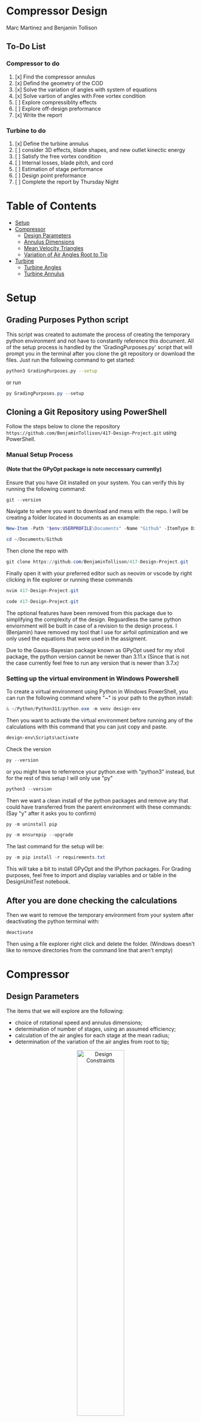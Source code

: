 # Compressor Design
Marc Martinez and Benjamin Tollison
## To-Do List
### Compressor to do
1. [x] Find the compressor annulus
2. [x] Defind the geometry of the COD
3. [x] Solve the variation of angles with system of equations
4. [x] Solve vartion of angles with Free vortex condition
5. [ ] Explore compressiblity effects
6. [ ] Explore off-design preformance
7. [x] Write the report

### Turbine to do
1. [x] Define the turbine annulus
2. [ ] consider 3D effects, blade shapes, and new outlet kinectic energy
3. [ ] Satisfy the free vortex condition
4. [ ] Internal losses, blade pitch, and cord
5. [ ] Estimation of stage performance
6. [ ] Design point preformance
7. [ ] Complete the report by Thursday Night
# Table of Contents
- [Setup](#setup)
- [Compressor](#compressor)
  - [Design Parameters](#design-parameters)
  - [Annulus Dimensions](#annulus-dimensions)
  - [Mean Velocity Triangles](#mean-velocity-triangles)
  - [Variation of Air Angles Root to Tip](#variation-of-air-angles-root-to-tip)
- [Turbine](#turbine)
  - [Turbine Angles](#turbine-angles)
  - [Turbine Annulus](#turbine-annulus)
# Setup
## Grading Purposes Python script
This script was created to automate the process of creating the temporary python environment and not have to constantly reference this document. All of the setup process is handled by the 'GradingPurposes.py' script that will prompt you in the terminal after you clone the git repository or download the files. Just run the following command to get started:

```bash
python3 GradingPurposes.py --setup
```
or run 

```powershell
py GradingPurposes.py --setup
```

## Cloning a Git Repository using PowerShell

Follow the steps below to clone the repository `https://github.com/BenjaminTollison/417-Design-Project.git` using PowerShell.

### Manual Setup Process
#### (Note that the GPyOpt package is note neccessary currently)

Ensure that you have Git installed on your system. You can verify this by running the following command:

```powershell
git --version
```
Navigate to where you want to download and mess with the repo. I will be creating a folder located in documents as an example:
```powershell
New-Item -Path "$env:USERPROFILE\Documents" -Name "Github" -ItemType Directory
```
```powershell
cd ~/Documents/Github
```
Then clone the repo with
```powershell
git clone https://github.com/BenjaminTollison/417-Design-Project.git
```
Finally open it with your preferred editor such as neovim or vscode by right clicking in file explorer or running these commands
```powershell 
nvim 417-Design-Project.git
```
```powershell 
code 417-Design-Project.git
```
The optional features have been removed from this package due to simplifying the complexity of the design. Reguardless the same python enviornment will be built in case of a revision to the design process. I (Benjamin) have removed my tool that I use for airfoil optimization and we only used the equations that were used in the assigment. 

Due to the Gauss-Bayesian package known as GPyOpt used for my xfoil package, the python version cannot be newer than 3.11.x
(Since that is not the case currently feel free to run any version that is newer than 3.7.x)
### Setting up the virtual environment in Windows Powershell

To create a virtual environment using Python in Windows PowerShell, you can run the following command where "~" is your path to the python install:

```powershell
& ~/Python/Python311/python.exe -m venv design-env
```
Then you want to activate the virtual environment before running any of the calculations with this command that you can just copy and paste.
```powershell
design-env\Scripts\activate
```
Check the version

```powershell
py --version
```
or you might have to referrence your python.exe with "python3" instead, but for the rest of this setup I will only use "py"

```powershell
python3 --version
```

Then we want a clean install of the python packages and remove any that could have transferred from the parent environment with these commands:(Say "y" after it asks you to confirm)
```powershell
py -m uninstall pip
```
```powershell
py -m ensurepip --upgrade
```
The last command for the setup will be:

```powershell
py -m pip install -r requirements.txt
```
This will take a bit to install GPyOpt and the IPython packages. For Grading purposes, feel free to import and display variables and or table in the DesignUnitTest notebook.

## After you are done checking the calculations
Then we want to remove the temporary environment from your system after deactivating the python terminal with:

```powershell
deactivate
```
Then using a file explorer right click and delete the folder. (Windows doesn't like to remove directories from the command line that aren't empty)

# Compressor
## Design Parameters
The items that we will explore are the following:
+ choice of rotational speed and annulus dimensions;
+ determination of number of stages, using an assumed efficiency;
+ calculation of the air angles for each stage at the mean radius;
+ determination of the variation of the air angles from root to tip;
<div style="text-align: center;">
<img src="appendix/Compressor-design-parameters.png" alt="Design Constraints" width="50%">
</div>
The example given to already has the number of stages and rotation speed given to us, we will start by defining the annulus shape by creating a function for the hub radius.

# Annulus Dimensions
The first step is going to contrain the cross sectional inlet by the mach number and the hub-tip-ratio by conservation of mass.

```math
\dot{m}_{in} = \dot{m}_{out} = \rho_{in} v_{in} \sigma_{in} 
```

First to find $\rho_{in}$ with ideal gas assumption
```math
\rho_{in} = \frac{P_{01}}{R_{air}T_{01}}
```
Then we can use the equations in the example to find the outer radius:
```math
m = \rho_1 \sigma C_{al} = \rho_1 \pi r_i^2 \left[ 1 - \left( \frac{r_r}{r_t} \right)^2 \right] C_a
```

$$
C_a = M_{in} \sqrt{\gamma R T_{01}}
$$

$$
r_t^2 = \frac{m}{\pi \rho_1 C_{al} \left[ 1 - \left( \frac{r_r}{r_t} \right)^2 \right]}
$$
$$
\sigma = \pi \left(r_t^2 - r_h^2\right)
$$
$$
r_h^2 = r_t^2 - \frac{\sigma}{\pi}
$$
Due to being a Constant Outer Diameter the $r_{tip}$ is going to be the same at the inlet and the outlet. Also, we need to convert the rpm to usable units in order to get the $U_t$.
$$
N_{rads} = \text{RPM} \times \frac{2 \pi}{60}
$$
$$
N_{rev} = \frac{\text{RPM}}{60}
$$

$$U_T = N_{rads} \times r_{tip} $$

Doing all the following produces this table

|              |           0 | 1                   |          2 |
|:-------------|------------:|:--------------------|-----------:|
| N_rads       | 2686.06     | rads/s              | nan        |
| N_rev        |  427.5      | rev/s               | nan        |
| U_t          |  347.516    | m/s                 | nan        |
| C_a          |  170.131    | m/s                 | nan        |
| inlet_radii  |    0.051751 | 0.09056430561399292 |   0.129378 |
| outlet_radii |    0.110233 | 0.11980539516492981 |   0.129378 |

The temperature at the outlet was found by:
$$
T_{02} = T_{01} \left( \frac{p_{02}}{p_{01}} \right)^{\frac{n-1}{n}}
$$
$$
T_2 = T_{02} - \frac{C_a^2}{2c_p}
$$
# Mean Velocity Triangles
The first assumption that we made was to use a smooth exponential interpolation from the inlet hub to the outlet hub radius calcuated in the previous file. Finding the meaning radius was just as simple as taking the average between the two radii at each x value. Producing the following shape with x being the non-dimensional length of $x = \frac{l}{L_{compressor}}$. That way we didn't have to arbitrarily define the cord lengths per stage.
<div style="text-align: center;">
<img src="appendix/compressor-geometry.png" alt="Geometry" width="80%">
</div>

The system of equations to find the velocity angles at each stage are the following:
$$
\Delta T_{0s} = \frac{\lambda}{c_p} U C_a \left( \tan \beta_1 - \tan \beta_2 \right)
$$
$$ 
\Lambda = \frac{C_a}{2U}\left(\tan \beta_1 + \tan \beta_2\right)
$$
$$
\frac{U}{C_a} = \tan \alpha_1 + \tan \beta_1
$$
$$
\frac{U}{C_a} = \tan \alpha_2 + \tan \beta_2
$$
That means that we need to define $\Lambda = \Lambda(x)$ and $\lambda = \lambda(x)$. Because the example of Constant Mean Diameter uses discrete numbers that start higher and rapidly decrease in the range of [0,1]. I defined the functions by inlet and outlet values with a scaling factor for an exponential decay model. Below are the following functions.

<div style="text-align: center;">
<img src="appendix/degree of reaction.png" alt="Geometry" width="80%">
</div>
<div style="text-align: center;">
<img src="appendix/work done.png" alt="Geometry" width="80%">
</div>

Now that those are defined as what can by call the design hyperparameters by turning the inlet, outlet, and scaling factors manually into the following system of equations scheme. Note that the de Haller criteria is what we used to verify if the angles prevent flow seperation. $\frac{V_2}{V_1} \geq 0.72$
```math

b_1 = \frac{c_p \Delta T_{os}}{x(x) U(x) c_a}, \quad b_2 = \frac{2 \Delta(x) U(x,x)}{c_a}
```

```math
\begin{bmatrix}
\tan \beta_1 \\
\tan \beta_2
\end{bmatrix}
=
\begin{bmatrix}
1 & -1 \\
1 & 1
\end{bmatrix}^{-1}
\begin{bmatrix}
b_1 \\
b_2
\end{bmatrix}
```

```math
\begin{bmatrix}
\beta_1 \\
\beta_2
\end{bmatrix}
=
\tan^{-1}
\left(
\begin{bmatrix}
1 & -1 \\
1 & 1
\end{bmatrix}^{-1}
\begin{bmatrix}
b_1 \\
b_2
\end{bmatrix}
\right)
```

```math
\begin{pmatrix}
\alpha_1 \\
\alpha_2
\end{pmatrix}
=
\tan^{-1}
\left(
\frac{U}{c_a}
- \tan
\begin{pmatrix}
\beta_1 \\
\beta_2
\end{pmatrix}
\right)
```

```math
\begin{pmatrix}
c_{w1} \\
c_{w2}
\end{pmatrix}
=
c_a \tan
\begin{pmatrix}
\alpha_1 \\
\alpha_2
\end{pmatrix}
```

```math
\frac{V_{i+1}}{V_i} = \frac{\cos \alpha_i}{\cos \alpha_{i+1}} = \text{de Haller}
```
You may have noticed that $\alpha_1$ is now going to be a function of $\Lambda,\lambda$ which is intentional because after trying to hard code the angle of attack to be zero, flow seperation would happen. Because of python indexing the first stage starts at 0 and counts up to 4. Running this system of equations along the normalized x at equally spaced points produces the following. 

|    |   $\lambda$ |   $\Lambda$ |   $ \beta_1 $ |   $ \beta_2 $ |   $ \alpha_1 $ |   $ \alpha_2 $ |   $C_{w1}$ |   $C_{w2}$ |   de Haller |   $P_{0S}$ |   $T_{0S}$ |
|---:|------------:|------------:|--------------:|--------------:|---------------:|---------------:|-----------:|-----------:|------------:|-----------:|-----------:|
|  0 |      0.98   |      0.639  |        59.132 |       104.699 |          0.009 |         45.908 |      0.026 |    175.609 |      1.4372 |     1.5476 |     329.8  |
|  1 |      0.9131 |      0.4685 |        57.599 |        84.573 |         18.506 |         53.268 |     56.947 |    227.979 |      1.5856 |     2.2468 |     371.45 |
|  2 |      0.8725 |      0.4196 |        56.803 |        80.387 |         25.387 |         55.7   |     80.739 |    249.407 |      1.6032 |     3.1345 |     413.1  |
|  3 |      0.8479 |      0.4056 |        56.126 |        80.926 |         28.593 |         56.739 |     92.732 |    259.389 |      1.601  |     4.2343 |     454.75 |
|  4 |      0.833  |      0.4016 |        55.616 |        82.309 |         30.322 |         57.265 |     99.506 |    264.649 |      1.5963 |     5.5705 |     496.4  |

# Variation of air angles root to tip

Now an interesting consequence happens when we fix the degree of reaction and work done per stage and allowing that to determind the angle shapes. At each non-dimensional x we can run the system of equations for different $U_T=U_T(r) \epsilon [r_{hub}(x),r_{tip}=cont.]$ Which produces the following graphs.

<div style="text-align: center;">
<img src="appendix/Stage 1 variation.png" alt="Geometry" width="80%">
</div>

<div style="text-align: center;">
<img src="appendix/Stage 2 variation.png" alt="Geometry" width="80%">
</div>

<div style="text-align: center;">
<img src="appendix/Stage 3 variation.png" alt="Geometry" width="80%">
</div>

<div style="text-align: center;">
<img src="appendix/Stage 4 variation.png" alt="Geometry" width="80%">
</div>

<div style="text-align: center;">
<img src="appendix/Stage 5 variation.png" alt="Geometry" width="80%">
</div>

There are fairly dramatic angles in order to satisfy the work done and degree of reaction functions. After tuning these functions these were the best results that we found.

## Free vortex condition

We will now vary the air angles from root to tip by taking into account the various distributions of the whirl velocity with radius. For this design we will use the Free Vortex constraint For the first stage, the design choice is limited due to the lack of inlet guide vanes (IGVs), resulting in no whirl component as the airflow enters the compressor. Consequently, the inlet velocity remains uniform across the annular area. In subsequent stages, the whirl velocity as the airflow enters the rotor blades is influenced by the axial velocity and the outlet angle from the previous stage's stator. The allows greater flexibility in the aerodynamic design for these stages. For this design we will use a Free Vortex approach to analyze the first stage with the condition $V_U = $ constant holding true when $V_U = 0$ The focus will then shift to designing the third stage, taking into account that the mean radius design assumed $\Lambda_{mean} = 0.50$

To determine the air angles, it's necessary to assess the radial variation of $V_U$. Under the free vortex condition, $V_U*r =$ constant, with the value of $V_U$ previously established in the mean design calculation

### Note that the change in notation
$$ \beta_1 = \text{first stator angle}$$
$$ \beta_{1.5} = \text{second stator angle}$$
$$ \alpha_{1} = \text{angle of attack of the stator}$$
$$ \alpha_{1.5} = \text{angle of attack leaving the stator}$$
$$ \alpha_{2} = 0 \rightarrow V_2 = C_a$$
<div style="text-align: center;">
<img src="appendix/FreeVortexVariation.png" alt="Geometry" width="100%">
</div>

### Comparison

Both methods for finding the angles do result in serve turning angles of the flow that can lead to flow seperation in manuevers. To not have to manufacture the more twisted airfoils, we selected that using the Free Vortex solution is the better option. 
# Turbine

The starting design constraints are the same as the compressor design but with the following added:
$$
\pi_{0T} = 2.16, \eta_T = 0.88, \textbf{P}_T = 1.7e^6 [W], \text{clearance} = 1\%
$$

## Turbine Angles
This solution closely follows the example problem given and therefore present the equations used for the code and then the following results in a table. Additional assumptions that I made where that the $\Delta{T}_{stage} = 150[K]$, $\gamma = 1.333 \rightarrow c_p = 1148.86$,$\alpha_3 = 12^\circ$ and a $\phi = 0.8$. The equations to get the tables that define the turbine annulus are the following.
$$
\psi = \frac{2 c_p \Delta T_{0s}}{U^2}
$$

$$
\begin{array}{ll}
\tan \beta_3 = \frac{1}{2 \phi} \left( \frac{1}{2} \psi + 2 \Lambda \right) & \tan \alpha_3 = \tan \beta_3 - \frac{1}{\phi} \\
\tan \beta_2 = \frac{1}{2 \phi} \left( \frac{1}{2} \psi - 2 \Lambda \right) & \tan \alpha_2 = \tan \beta_2 + \frac{1}{\phi}
\end{array}
$$
With these 5 equations we can solve for the 5 unknowns.

|           |       0 |        1 |        2 |
|:----------|--------:|---------:|---------:|
| $\psi$    | 2.8539  | nan      | nan      |
| $\Lambda$ | 0.45657 | nan      | nan      |
| $\alpha$  | 0       |  57.5239 |  12      |
| $\beta$   | 0       |  17.8035 |  55.6382 |

## Turbine Annulus
With the velocity triangles defined we can move on to finding the annulus area/height/radius by following this derivation.

$$
C_{a2} = U \phi
$$
$$
C_2 = \frac{C_{a2}}{\cos \alpha_2}
$$
$$
T_{02} - T_2 = \frac{C_2^2}{2 c_p}
$$
I defined $\lambda_N = 6\%$
$$
T_2 - T'_2 = \lambda_N \frac{C_2^2}{2 c_p}
$$
$$
\frac{p_{01}}{p_2} = \left( \frac{T_{01}}{T'_2} \right)^{\gamma / (\gamma - 1)} < \frac{p_{01}}{p_{cr}}
$$

$$
\rho_2 = \frac{p_2}{R T_2}
$$
$$
A_2 = \frac{m}{\rho_2 C_{a2}}
$$
To find the shape of the first and third stations you use the following.
$$
C_{a1} = C_1 = C_3 = \frac{C_{a3}}{\cos \alpha_3}
$$

$$
T_1 = T_{01} - \frac{C_1^2}{2 c_p}
$$

$$
\frac{p_1}{p_{01}} = \left( \frac{T_1}{T_{01}} \right)^{\gamma / (\gamma - 1)}
$$
$$
A_1 = \frac{m}{\rho_1 C_{a1}}
$$
The station 3 can be solved the same as station one but with $T_{03} = T_{01} - \Delta{T}_s $, which produces the following tables.

|                         |              0 |              1 |              2 |
|:------------------------|---------------:|---------------:|---------------:|
| stagnation_pressures    | 481294         | 481294         | 222821         |
| pressures               | 428378         | 308118         | 112019         |
| stagnation_temperatures |   1173         |   1173         |   1023         |
| temperatures            |   1139.36      |   1049.33      |    987.842     |
| densities               |      1.31004   |      1.02311   |      0.699526  |
| area                    |      0.0222401 |      0.0284771 |      0.0416501 |
| heights                 |      0.0273588 |      0.0350314 |      0.0512363 |
| radius_ratio            |      1.23647   |      1.31317   |      1.4938    |
